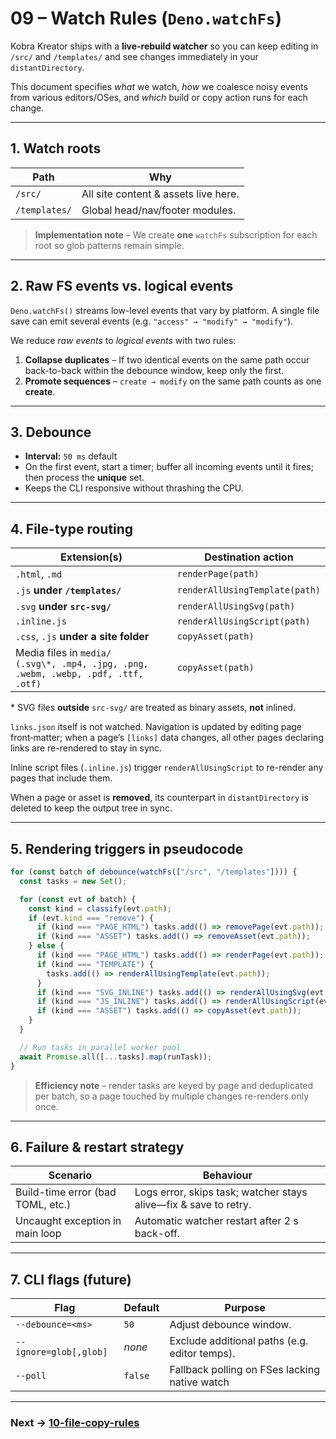# 09 – Watch Rules (`Deno.watchFs`)

Kobra Kreator ships with a **live-rebuild watcher** so you can keep editing in
`/src/` and `/templates/` and see changes immediately in your
`distantDirectory`.

This document specifies _what_ we watch, _how_ we coalesce noisy events from
various editors/OSes, and _which_ build or copy action runs for each change.

---

## 1. Watch roots

| Path          | Why                                  |
| ------------- | ------------------------------------ |
| `/src/`       | All site content & assets live here. |
| `/templates/` | Global head/nav/footer modules.      |

> **Implementation note** – We create **one** `watchFs` subscription for each
> root so glob patterns remain simple.

---

## 2. Raw FS events vs. logical events

`Deno.watchFs()` streams low-level events that vary by platform. A single file
save can emit several events (e.g. `"access" → "modify" → "modify"`).

We reduce _raw events_ to _logical events_ with two rules:

1. **Collapse duplicates** – If two identical events on the same path occur
   back-to-back within the debounce window, keep only the first.
2. **Promote sequences** – `create → modify` on the same path counts as one
   **create**.

<!-- TODO: document how rename events are handled on Windows (usually "rename" + "modify"). -->

---

## 3. Debounce

- **Interval:** `50 ms` default <!-- TODO: benchmark & tune -->
- On the first event, start a timer; buffer all incoming events until it fires;
  then process the **unique** set.
- Keeps the CLI responsive without thrashing the CPU.

---

## 4. File-type routing

| Extension(s)                                                                            | Destination action             |
| --------------------------------------------------------------------------------------- | ------------------------------ |
| `.html`, `.md`                                                                          | `renderPage(path)`             |
| `.js` **under `/templates/`**                                                           | `renderAllUsingTemplate(path)` |
| `.svg` **under `src-svg/`**                                                             | `renderAllUsingSvg(path)`      |
| `.inline.js`                                                                            | `renderAllUsingScript(path)`   |
| `.css`, `.js` **under a site folder**                                                   | `copyAsset(path)`              |
| Media files in `media/`<br>`(.svg\*, .mp4, .jpg, .png, .webm, .webp, .pdf, .ttf, .otf)` | `copyAsset(path)`              |

\* SVG files **outside** `src-svg/` are treated as binary assets, **not**
inlined.

`links.json` itself is not watched. Navigation is updated by editing page
front‑matter; when a page’s `[links]` data changes, all other pages declaring
links are re-rendered to stay in sync.

Inline script files (`.inline.js`) trigger `renderAllUsingScript` to re-render
any pages that include them.

<!-- TODO: confirm whether `.ico` should trigger copy or be ignored. Current spec lists it in watch list. -->

When a page or asset is **removed**, its counterpart in `distantDirectory` is
deleted to keep the output tree in sync.

---

## 5. Rendering triggers in pseudocode

```ts
for (const batch of debounce(watchFs(["/src", "/templates"]))) {
  const tasks = new Set();

  for (const evt of batch) {
    const kind = classify(evt.path);
    if (evt.kind === "remove") {
      if (kind === "PAGE_HTML") tasks.add(() => removePage(evt.path));
      if (kind === "ASSET") tasks.add(() => removeAsset(evt.path));
    } else {
      if (kind === "PAGE_HTML") tasks.add(() => renderPage(evt.path));
      if (kind === "TEMPLATE") {
        tasks.add(() => renderAllUsingTemplate(evt.path));
      }
      if (kind === "SVG_INLINE") tasks.add(() => renderAllUsingSvg(evt.path));
      if (kind === "JS_INLINE") tasks.add(() => renderAllUsingScript(evt.path));
      if (kind === "ASSET") tasks.add(() => copyAsset(evt.path));
    }
  }

  // Run tasks in parallel worker pool
  await Promise.all([...tasks].map(runTask));
}
```

> **Efficiency note** – render tasks are keyed by page and deduplicated per
> batch, so a page touched by multiple changes re-renders only once.

<!-- TODO: lift this snippet into `/examples/watch-snippet.ts` for integration tests. -->

---

## 6. Failure & restart strategy

| Scenario                          | Behaviour                                                                      |
| --------------------------------- | ------------------------------------------------------------------------------ |
| Build-time error (bad TOML, etc.) | Logs error, skips task; watcher stays alive—fix & save to retry.               |
| Uncaught exception in main loop   | Automatic watcher restart after 2 s back-off. <!-- TODO: implement wrapper --> |

---

## 7. CLI flags (future)

| Flag                   | Default | Purpose                                       |
| ---------------------- | ------- | --------------------------------------------- |
| `--debounce=<ms>`      | `50`    | Adjust debounce window.                       |
| `--ignore=glob[,glob]` | _none_  | Exclude additional paths (e.g. editor temps). |
| `--poll`               | `false` | Fallback polling on FSes lacking native watch |

---

### Next → [10-file-copy-rules](10-file-copy-rules.md)

